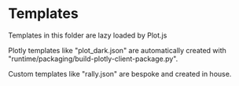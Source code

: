 # Templates

Templates in this folder are lazy loaded by Plot.js

Plotly templates like "plot_dark.json" are automatically created with "runtime/packaging/build-plotly-client-package.py".

Custom templates like "rally.json" are bespoke and created in house.

